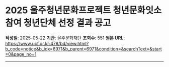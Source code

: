 # 2025 울주청년문화프로젝트 청년문화잇소 참여 청년단체 선정 결과 공고

**작성일**: 2025-05-22
**기관**: 울주문화재단
**조회수**: 551
**원본 URL**: https://www.ucf.or.kr:478/bd/view.html?b_code=notice&b_idx=6971&b_parent=6971&condition=&searchText=&start=0&page_no=1

---
